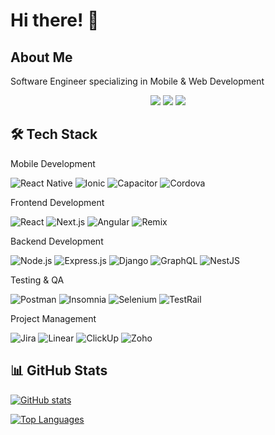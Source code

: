 # Hi there! 👋

## About Me
Software Engineer specializing in Mobile & Web Development

<div align="center">
  <img src="https://img.shields.io/badge/Mobile-Development-blue"/>
  <img src="https://img.shields.io/badge/Web-Development-green"/>
  <img src="https://img.shields.io/badge/Full%20Stack-Developer-red"/>
</div>

## 🛠 Tech Stack
<summary>Mobile Development</summary>

![React Native](https://img.shields.io/badge/React_Native-20232A?style=for-the-badge&logo=react&logoColor=61DAFB)
![Ionic](https://img.shields.io/badge/Ionic-3880FF?style=for-the-badge&logo=ionic&logoColor=white)
![Capacitor](https://img.shields.io/badge/Capacitor-119EFF?style=for-the-badge&logo=Capacitor&logoColor=white)
![Cordova](https://img.shields.io/badge/Cordova-35434F?style=for-the-badge&logo=apache-cordova&logoColor=E8E8E8)

<summary>Frontend Development</summary>

![React](https://img.shields.io/badge/React-20232A?style=for-the-badge&logo=react&logoColor=61DAFB)
![Next.js](https://img.shields.io/badge/Next.js-000000?style=for-the-badge&logo=next.js&logoColor=white)
![Angular](https://img.shields.io/badge/Angular-DD0031?style=for-the-badge&logo=angular&logoColor=white)
![Remix](https://img.shields.io/badge/Remix-000000?style=for-the-badge&logo=remix&logoColor=white)

<summary>Backend Development</summary>

![Node.js](https://img.shields.io/badge/Node.js-339933?style=for-the-badge&logo=node.js&logoColor=white)
![Express.js](https://img.shields.io/badge/Express.js-000000?style=for-the-badge&logo=express&logoColor=white)
![Django](https://img.shields.io/badge/Django-092E20?style=for-the-badge&logo=django&logoColor=white)
![GraphQL](https://img.shields.io/badge/GraphQL-E10098?style=for-the-badge&logo=graphql&logoColor=white)
![NestJS](https://img.shields.io/badge/NestJS-E0234E?style=for-the-badge&logo=nestjs&logoColor=white)

<summary>Testing & QA</summary>

![Postman](https://img.shields.io/badge/Postman-FF6C37?style=for-the-badge&logo=postman&logoColor=white)
![Insomnia](https://img.shields.io/badge/Insomnia-5849BE?style=for-the-badge&logo=insomnia&logoColor=white)
![Selenium](https://img.shields.io/badge/Selenium-43B02A?style=for-the-badge&logo=selenium&logoColor=white)
![TestRail](https://img.shields.io/badge/TestRail-65C179?style=for-the-badge&logo=test-rail&logoColor=white)

<summary>Project Management</summary>

![Jira](https://img.shields.io/badge/Jira-0052CC?style=for-the-badge&logo=jira&logoColor=white)
![Linear](https://img.shields.io/badge/Linear-5E6AD2?style=for-the-badge&logo=linear&logoColor=white)
![ClickUp](https://img.shields.io/badge/ClickUp-7B68EE?style=for-the-badge&logo=clickup&logoColor=white)
![Zoho](https://img.shields.io/badge/Zoho-C01F27?style=for-the-badge&logo=zoho&logoColor=white)


## 📊 GitHub Stats

[![GitHub stats](https://github-readme-stats-git-masterrstaa-rickstaa.vercel.app/api?username=muhammadalizkhan&show_icons=true&theme=radical)](https://github.com/anuraghazra/github-readme-stats)

[![Top Languages](https://github-readme-stats-git-masterrstaa-rickstaa.vercel.app/api/top-langs/?username=muhammadalizkhan&layout=compact&theme=radical)](https://github.com/anuraghazra/github-readme-stats)


